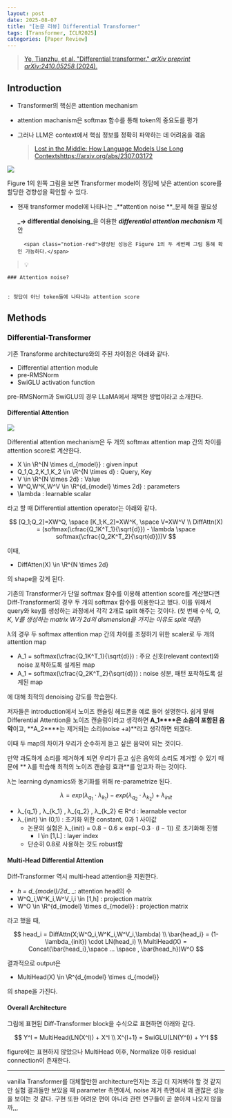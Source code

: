 ```yaml
---
layout: post
date: 2025-08-07
title: "[논문 리뷰] Differential Transformer"
tags: [Transformer, ICLR2025]
categories: [Paper Review]
---
```


> [Ye, Tianzhu, et al. "Differential transformer." ](https://arxiv.org/abs/2410.05258)[_arXiv preprint arXiv:2410.05258_](https://arxiv.org/abs/2410.05258)[ (2024).](https://arxiv.org/abs/2410.05258)



## Introduction

- Transformer의 핵심은 attention mechanism
- attention machanism은 softmax 함수를 통해 token의 중요도를 평가
- 그러나 LLM은 context에서 핵심 정보를 정확히 파악하는 데 어려움을 겪음

	> [Lost in the Middle: How Language Models Use Long Contextshttps://arxiv.org/abs/2307.03172](https://arxiv.org/abs/2307.03172)


![](https://prod-files-secure.s3.us-west-2.amazonaws.com/542b861c-36a8-4051-84e5-8804b6728dba/9083ea56-691a-4752-ae26-47f403431ac8/image.png?X-Amz-Algorithm=AWS4-HMAC-SHA256&X-Amz-Content-Sha256=UNSIGNED-PAYLOAD&X-Amz-Credential=ASIAZI2LB4665D4NLPXB%2F20250830%2Fus-west-2%2Fs3%2Faws4_request&X-Amz-Date=20250830T110044Z&X-Amz-Expires=3600&X-Amz-Security-Token=IQoJb3JpZ2luX2VjEHoaCXVzLXdlc3QtMiJGMEQCIFScHJHFbOKw9OW6vUN0RD8XboigYi%2B2taUXgrevj%2BhYAiAO0s%2BArKlnPc80N%2BRpSfRoqoVVoypQp0oNeq5%2FJWesIiqIBAjT%2F%2F%2F%2F%2F%2F%2F%2F%2F%2F8BEAAaDDYzNzQyMzE4MzgwNSIM9eXJURxFMBDDWBj%2BKtwDrb%2BEszIsJnnileNHQLfLGT3pV9aPN%2Bd0CJBsuVStFw83V9HRM9ukscVQ3i7zbS1eyr%2BiIRmeXqvQ2NRwDiPtwbr%2FtmofNrfCQt1tkasq7q25NtNv4pYfGGzkgCGh4WVimMDbQS7n%2FBtbxcPkofG6nSMpNT%2F4b%2BApxRgTRMevdoBTbec4DI69lsxjAIx73OnTkeiNEv0Rfixwo3H2YA75pIu1KjGVpYpQKDmKVKV0fJ3gjy6NuMAkYhZDQTcOfjqkrG2W8ftpVocgPLUk7L7tfWf8gwaugqa0X%2B3BAWumqXMja%2FHju%2FW5dW0OQXGYq8mmEt13mUeKSFUjIWimOzR2QQtc%2BmJsJXkzXvHSDMHS8b91We65crYf%2FUW6lQoL3P9qi0%2FSsfXAFtc%2FDb83OynOGpT0bzy7ZfqDv9Toju2BKjp%2BAUrRmLt%2BhOecC%2Fhnsr3n5oK4Ncg6%2BIkIHQzQixpRKYTJfoMfq8Y8vuCYEG%2Fe3TrMCk%2BjkOERceqD5V5fzgtbJvk%2FqAjsGG0DvxYF%2FI%2BDqDogpm4MzznQGEN5mapLU1WBbdt0Bvztife%2BJDjrgVdCytheIYxS%2FQZRO7ui6KDsWHSHx2QaRc14MaOFLphjV9cJIzDHUxFrBETxYoQw8JjLxQY6pgHYYUBD4NtY9E3bsLIF68%2B3hPFl%2F9FXaz8ZnTB4lZ%2Fgp5jKDbhUsny5Wv4fKJIdCrUmQXw6pAZnSGhf957cz2ex3h4QSVAmwhMHyV7DZqyF78humrecW1Cd0aWjgwuNQZK2se0czWSk7KDmZ0MT78McJ3mX2pysd%2BGFsD6fbmL%2FykPm2AMNeVakCk%2B8vKbeWunhl7DJR3S7yUox7ay3MXNVn01qWX89&X-Amz-Signature=737b76f35f8d9dfe161625979c4ddffd2a2f4a77d43ab521c89377fe1845b91f&X-Amz-SignedHeaders=host&x-amz-checksum-mode=ENABLED&x-id=GetObject)


Figure 1의 왼쪽 그림을 보면 Transformer model이 정답에 낮은 attention score를 할당한 경향성을 확인할 수 있다.

- 현재 transformer model에 나타나는 _**attention noise **_문제 해결 필요성

	_**→ differential denoising**_을 이용한 _**differential attention mechanism**_ 제안


		<span class="notion-red">향상된 성능은 Figure 1의 두 세번째 그림 통해 확인 가능하다.</span>


> 💡 


	### Attention noise?


	: 정답이 아닌 token들에 나타나는 attention score



## Methods



### Differential-Transformer


기존 Transforme architecture와의 주된 차이점은 아래와 같다.

- Differential attention module
- pre-RMSNorm
- SwiGLU activation function

pre-RMSNorm과 SwiGLU의 경우 LLaMA에서 채택한 방법이라고 소개한다.



#### Differential Attention


![](https://prod-files-secure.s3.us-west-2.amazonaws.com/542b861c-36a8-4051-84e5-8804b6728dba/116d70b2-1963-4810-9167-f4c7d8a06e8f/image.png?X-Amz-Algorithm=AWS4-HMAC-SHA256&X-Amz-Content-Sha256=UNSIGNED-PAYLOAD&X-Amz-Credential=ASIAZI2LB4665D4NLPXB%2F20250830%2Fus-west-2%2Fs3%2Faws4_request&X-Amz-Date=20250830T110044Z&X-Amz-Expires=3600&X-Amz-Security-Token=IQoJb3JpZ2luX2VjEHoaCXVzLXdlc3QtMiJGMEQCIFScHJHFbOKw9OW6vUN0RD8XboigYi%2B2taUXgrevj%2BhYAiAO0s%2BArKlnPc80N%2BRpSfRoqoVVoypQp0oNeq5%2FJWesIiqIBAjT%2F%2F%2F%2F%2F%2F%2F%2F%2F%2F8BEAAaDDYzNzQyMzE4MzgwNSIM9eXJURxFMBDDWBj%2BKtwDrb%2BEszIsJnnileNHQLfLGT3pV9aPN%2Bd0CJBsuVStFw83V9HRM9ukscVQ3i7zbS1eyr%2BiIRmeXqvQ2NRwDiPtwbr%2FtmofNrfCQt1tkasq7q25NtNv4pYfGGzkgCGh4WVimMDbQS7n%2FBtbxcPkofG6nSMpNT%2F4b%2BApxRgTRMevdoBTbec4DI69lsxjAIx73OnTkeiNEv0Rfixwo3H2YA75pIu1KjGVpYpQKDmKVKV0fJ3gjy6NuMAkYhZDQTcOfjqkrG2W8ftpVocgPLUk7L7tfWf8gwaugqa0X%2B3BAWumqXMja%2FHju%2FW5dW0OQXGYq8mmEt13mUeKSFUjIWimOzR2QQtc%2BmJsJXkzXvHSDMHS8b91We65crYf%2FUW6lQoL3P9qi0%2FSsfXAFtc%2FDb83OynOGpT0bzy7ZfqDv9Toju2BKjp%2BAUrRmLt%2BhOecC%2Fhnsr3n5oK4Ncg6%2BIkIHQzQixpRKYTJfoMfq8Y8vuCYEG%2Fe3TrMCk%2BjkOERceqD5V5fzgtbJvk%2FqAjsGG0DvxYF%2FI%2BDqDogpm4MzznQGEN5mapLU1WBbdt0Bvztife%2BJDjrgVdCytheIYxS%2FQZRO7ui6KDsWHSHx2QaRc14MaOFLphjV9cJIzDHUxFrBETxYoQw8JjLxQY6pgHYYUBD4NtY9E3bsLIF68%2B3hPFl%2F9FXaz8ZnTB4lZ%2Fgp5jKDbhUsny5Wv4fKJIdCrUmQXw6pAZnSGhf957cz2ex3h4QSVAmwhMHyV7DZqyF78humrecW1Cd0aWjgwuNQZK2se0czWSk7KDmZ0MT78McJ3mX2pysd%2BGFsD6fbmL%2FykPm2AMNeVakCk%2B8vKbeWunhl7DJR3S7yUox7ay3MXNVn01qWX89&X-Amz-Signature=f8c10a624c2bc60356433416f6dca1ac0bed5448d4785f114185a3ba23b46035&X-Amz-SignedHeaders=host&x-amz-checksum-mode=ENABLED&x-id=GetObject)


Differential attention mechanism은 두 개의 softmax attention map 간의 차이를 attention score로 계산한다.

- X \in \R^{N \times d\_{model}} : given input
- Q\_1,Q\_2,K\_1,K\_2 \in \R^{N \times d} : Query, Key
- V \in \R^{N \times 2d} : Value
- W^Q,W^K,W^V \in \R^{d\_{model} \times 2d} : parameters
- \lambda : learnable scalar

라고 할 때 Differential attention operator는 아래와 같다.


$$
[Q_1;Q_2]=XW^Q, \space [K_1;K_2]=XW^K, \space V=XW^V \\
DiffAttn(X) = (softmax(\cfrac{Q_1K^T_1}{\sqrt{d}}) - \lambda \space softmax(\cfrac{Q_2K^T_2}{\sqrt{d}}))V
$$


이때,

- DiffAtten(X) \in \R^{N \times 2d}

의 shape을 갖게 된다.


기존의 Transformer가 단일 softmax 함수를 이용해 attention score를 계산했다면 Diff-Transformer의 경우 두 개의 softmax 함수를 이용한다고 했다. 이를 위해서 query와 key를 생성하는 과정에서 각각 2개로 split 해주는 것이다. <span class="notion-red">(첫 번째 수식, </span><span class="notion-red">_Q, K, V를 생성하는 matrix W가 2d의 dismension을 가지는 이유도 split 때문_</span><span class="notion-red">)</span>


 λ의 경우 두 softmax attention map 간의 차이를 조정하기 위한 scaler로 두 개의 attention map

- A\_1 = softmax(\cfrac{Q\_1K^T\_1}{\sqrt{d}}) : 주요 신호(relevant context)와 noise 포착하도록 설계된 map
- A\_1 = softmax(\cfrac{Q\_2K^T\_2}{\sqrt{d}}) : noise 성분, 패턴 포착하도록 설계된 map 

에 대해 최적의 denoising 강도를 학습한다.


저자들은 introduction에서 노이즈 캔슬링 헤드폰을 예로 들어 설명한다. 쉽게 말해 Differential Attention을 노이즈 캔슬링이라고 생각하면 **A\_1****은 소음이 포함된 음악**이고, **A\_2****는 제거되는 소리(noise +a)**라고 생각하면 되겠다. 


이때 두 map의 차이가 우리가 순수하게 듣고 싶은 음악이 되는 것이다. 


만약 과도하게 소리를 제거하게 되면 우리가 듣고 싶은 음악의 소리도 제거할 수 있기 때문에 ** λ를 학습해 최적의 노이즈 캔슬링 효과**를 얻고자 하는 것이다.


λ는 learning dynamics와 동기화를 위해 re-parametrize 된다.


$$
\lambda = exp(\lambda_{q_1} \cdot \lambda_{k_1}) - exp(\lambda_{q_2} \cdot \lambda_{k_2}) + \lambda_{init}
$$

- λ\_{q\_1} , λ\_{k\_1} , λ\_{q\_2} , λ\_{k\_2} ∈ R^d : learnable vector
- λ\_{init} \in (0,1) : 초기화 위한 constant, 0과 1 사이값
	- 논문의 실험은 λ\_{init} = 0.8 − 0.6 × exp(−0.3 · (l − 1)) 로 초기화해 진행
		- l \in [1,L] : layer index
	- 단순히 0.8로 사용하는 것도 robust함


#### **Multi-Head Differential Attention**


Diff-Transformer 역시 multi-head attention을 지원한다.

- _h = d\_{model}/2d__ _: attention head의 수
- W^Q\_i,W^K\_i,W^V\_i,i \in [1,h] : projection matrix
- W^O \in \R^{d\_{model} \times d\_{model}} : projection matrix

라고 했을 때,


$$
head_i = DiffAttn(X;W^Q_i,W^K_i,W^V_i,\lambda) \\
\bar{head_i} = (1-\lambda_{init}) \cdot LN(head_i) \\
MultiHead(X) = Concat(\bar{head_i},\space ... \space , \bar{head_h})W^O
$$


결과적으로 output은

- MultiHead(X) \in \R^{d\_{model} \times d\_{model}}

의 shape을 가진다.



#### Overall Architecture


그림에 표현된 Diff-Transformer block을 수식으로 표현하면 아래와 같다.


$$
Y^l = MultiHead(LN(X^l)) + X^l \\
X^{l+1} = SwiGLU(LN(Y^l)) + Y^l
$$


figure에는 표현하지 않았으나 MultiHead 이후, Normalize 이후 residual connection이 존재한다.


---


vanilla Transformer를 대체할만한 architecture인지는 조금 더 지켜봐야 할 것 같지만 실험 결과들만 보았을 때 parameter 측면에서, noise 제거 측면에서 꽤 괜찮은 성능을 보이는 것 같다. 구현 또한 어려운 편이 아니라 관련 연구들이 곧 쏟아져 나오지 않을까,,,


